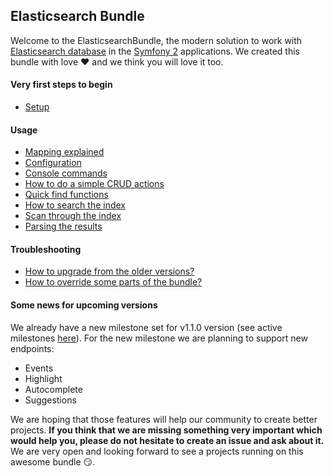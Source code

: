 ## Elasticsearch Bundle

Welcome to the ElasticsearchBundle, the modern solution to work with [Elasticsearch database](https://www.elastic.co/products/elasticsearch) in the [Symfony 2](https://github.com/symfony/symfony-standard) applications. We created this bundle with love :heart: and we think you will love it too.

#### Very first steps to begin
* [Setup](setup.md)

#### Usage
* [Mapping explained](mapping.md)
* [Configuration](configuration.md)
* [Console commands](commands.md)
* [How to do a simple CRUD actions](crud.md)
* [Quick find functions](find_functions.md)
* [How to search the index](search.md)
* [Scan through the index](scan.md)
* [Parsing the results](results_parsing.md)

#### Troubleshooting
* [How to upgrade from the older versions?](upgrade.md)
* [How to override some parts of the bundle?](overriding_bundle.md)

#### Some news for upcoming versions

We already have a new milestone set for v1.1.0 version (see active milestones [here](https://github.com/ongr-io/ElasticsearchBundle/milestones)). For the new milestone we are planning to support new endpoints:
* Events
* Highlight
* Autocomplete
* Suggestions

We are hoping that those features will help our community to create better projects. **If you think that we are missing something very important which would help you, please do not hesitate to create an issue and ask about it.** We are very open and looking forward to see a projects running on this awesome bundle :smirk:.
